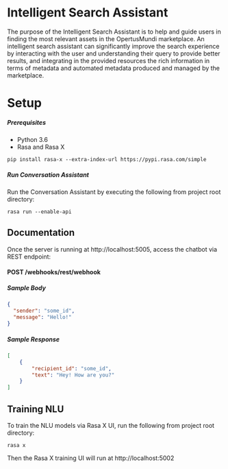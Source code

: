 # Intelligent Search Assistant

The purpose of the Intelligent Search Assistant is to help and guide users in finding the most relevant 
assets in the OpertusMundi marketplace. 
An intelligent search assistant can significantly improve the search experience by interacting with 
the user and understanding their query to provide better results, and integrating in the provided resources the 
rich information in terms of metadata and automated metadata produced and managed by the marketplace. 

# Setup

##### Prerequisites
* Python 3.6
* Rasa and Rasa X

```
pip install rasa-x --extra-index-url https://pypi.rasa.com/simple
```

##### Run Conversation Assistant
Run the Conversation Assistant by executing the following from project root directory:
```
rasa run --enable-api
```

## Documentation

Once the server is running at http://localhost:5005, access the chatbot via REST endpoint:

#### POST /webhooks/rest/webhook
##### Sample Body
```json
{
  "sender": "some_id",
  "message": "Hello!"
}
```
##### Sample Response
```json
[
    {
        "recipient_id": "some_id",
        "text": "Hey! How are you?"
    }
]
```

## Training NLU

To train the NLU models via Rasa X UI, run the following from project root directory:
```
rasa x
```

Then the Rasa X training UI will run at http://localhost:5002